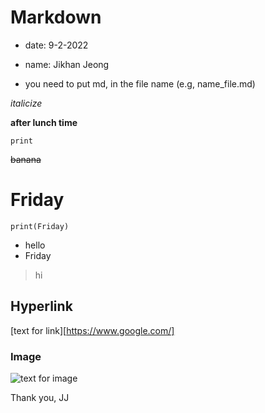 

# Markdown 
* date: 9-2-2022
* name: Jikhan Jeong


* you need to put md, in the file name (e.g, name_file.md)

_italicize_

**after lunch time**

`print`

~~banana~~

# Friday

```
print(Friday) 
```




- hello
- Friday

>hi

## Hyperlink

[text for link][https://www.google.com/]

### Image

![text for image](https://github.com/Jikhan-Jeong/Fall-2022-DS-practice-repo/blob/main/title_pic.png)


Thank you,
JJ

